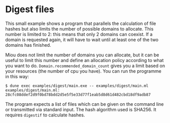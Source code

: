 # Digest files

This small example shows a program that parallels the calculation of file hashes
but also limits the number of possible domains to allocate. This number is
limited to 2: this means that only 2 domains can coexist. If a domain is
requested again, it will have to wait until at least one of the two domains has
finished.

Miou does not limit the number of domains you can allocate, but it can be useful
to limit this number and define an allocation policy according to what you want
to do. `Domain.recommended_domain_count` gives you a limit based on your
resources (the number of cpu you have). You can run the programme in this way:
```shell-session
$ dune exec examples/digest/main.exe -- examples/digest/main.ml
examples/digest/main.ml: 28cfc08ddef2d9f0bd78bdd2d5e5f5e33d77f1eab5d8d61d482cbd18df9adb87
```

The program expects a list of files which can be given on the command line or
transmitted via standard input. The hash algorithm used is SHA256. It requires
`digestif` to calculate hashes.
